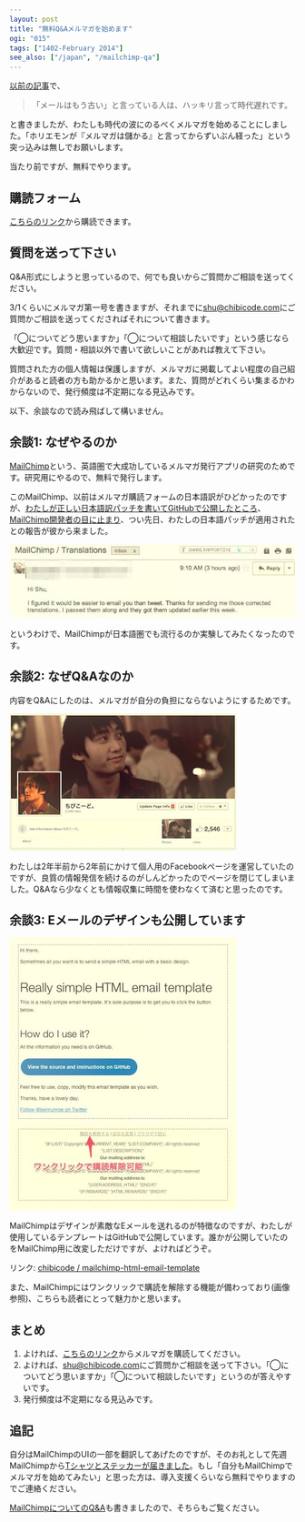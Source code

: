 ```yaml
---
layout: post
title: "無料Q&Aメルマガを始めます"
ogi: "015"
tags: ["1402-February 2014"]
see_also: ["/japan", "/mailchimp-qa"]
---
```


[以前の記事](http://naze.chibicode.com/40-emails/)で、

>「メールはもう古い」と言っている人は、ハッキリ言って時代遅れです。

と書きましたが、わたしも時代の波にのるべくメルマガを始めることにしました。「ホリエモンが『メルマガは儲かる』と言ってからずいぶん経った」という突っ込みは無しでお願いします。

当たり前ですが、無料でやります。

## 購読フォーム

[こちらのリンク](http://bit.ly/chibimail)から購読できます。

## 質問を送って下さい

Q&A形式にしようと思っているので、何でも良いからご質問かご相談を送ってください。

3/1くらいにメルマガ第一号を書きますが、それまでに[shu@chibicode.com](mailto:shu@chibicode.com)にご質問かご相談を送ってくださればそれについて書きます。

「◯についてどう思いますか」「◯について相談したいです」という感じなら大歓迎です。質問・相談以外で書いて欲しいことがあれば教えて下さい。

質問された方の個人情報は保護しますが、メルマガに掲載してよい程度の自己紹介があると読者の方も助かるかと思います。また、質問がどれくらい集まるかわからないので、発行頻度は不定期になる見込みです。

以下、余談なので読み飛ばして構いません。

## 余談1: なぜやるのか

[MailChimp](http://mailchimp.com/)という、英語圏で大成功しているメルマガ発行アプリの研究のためです。研究用にやるので、無料で発行します。

このMailChimp、以前はメルマガ購読フォームの日本語訳がひどかったのですが、[わたしが正しい日本語訳パッチを書いてGitHubで公開したところ](https://github.com/chibicode/mailchimp-i18n-japanese)、[MailChimp開発者の目に止まり](https://twitter.com/kale/status/433700417021562880)、つい先日、わたしの日本語パッチが適用されたとの報告が彼から来ました。

![](/assets/images/mail-magazine/kale.jpg)

というわけで、MailChimpが日本語圏でも流行るのか実験してみたくなったのです。

## 余談2: なぜQ&Aなのか

内容をQ&Aにしたのは、メルマガが自分の負担にならないようにするためです。

![](/assets/images/mail-magazine/chibicode.jpg)

わたしは2年半前から2年前にかけて個人用のFacebookページを運営していたのですが、良質の情報発信を続けるのがしんどかったのでページを閉じてしまいました。Q&Aなら少なくとも情報収集に時間を使わなくて済むと思ったのです。

## 余談3: Eメールのデザインも公開しています

![](/assets/images/mail-magazine/theme.jpg)

MailChimpはデザインが素敵なEメールを送れるのが特徴なのですが、わたしが使用しているテンプレートはGitHubで公開しています。誰かが公開していたのをMailChimp用に改変しただけですが、よければどうぞ。

リンク: [chibicode / mailchimp-html-email-template](https://github.com/chibicode/mailchimp-html-email-template/tree/japanese)

また、MailChimpにはワンクリックで購読を解除する機能が備わっており(画像参照)、こちらも読者にとって魅力かと思います。

## まとめ

1. よければ、[こちらのリンク](http://bit.ly/chibimail)からメルマガを購読してください。
2. よければ、[shu@chibicode.com](mailto:shu@chibicode.com)にご質問かご相談を送って下さい。「◯についてどう思いますか」「◯について相談したいです」というのが答えやすいです。
3. 発行頻度は不定期になる見込みです。

## 追記

自分はMailChimpのUIの一部を翻訳してあげたのですが、そのお礼として先週MailChimpから[Tシャツとステッカーが届きました](http://f.cl.ly/items/2u2C0r273Z0K3l0T0h0h/d524dee529137a12e5b8a83ec5d73dc0.jpeg)。もし「自分もMailChimpでメルマガを始めてみたい」と思った方は、導入支援くらいなら無料でやりますのでご連絡ください。

[MailChimpについてのQ&A](/mailchimp-qa)も書きましたので、そちらもご覧ください。
